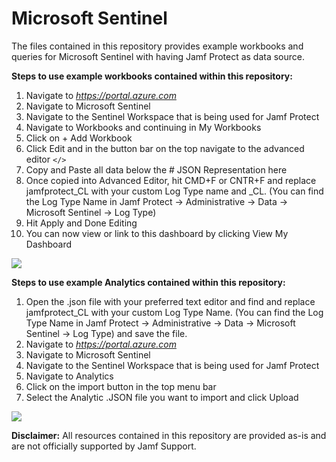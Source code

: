 # Microsoft Sentinel
The files contained in this repository provides example workbooks and queries for Microsoft Sentinel with having Jamf Protect as data source.

**Steps to use example workbooks contained within this repository:**

1. Navigate to _https://portal.azure.com_
2. Navigate to Microsoft Sentinel
3. Navigate to the Sentinel Workspace that is being used for Jamf Protect
4. Navigate to Workbooks and continuing in My Workbooks
5. Click on + Add Workbook
6. Click Edit and in the button bar on the top navigate to the advanced editor `</>`
7. Copy and Paste all data below the # JSON Representation here
8. Once copied into Advanced Editor, hit CMD+F or CNTR+F and replace jamfprotect_CL with your custom Log Type name and _CL. (You can find the Log Type Name in Jamf Protect -> Administrative -> Data -> Microsoft Sentinel -> Log Type)
9. Hit Apply and Done Editing
10. You can now view or link to this dashboard by clicking View My Dashboard

![](https://github.com/jamf/jamfprotect/blob/main/third_party_integrations/data_management/microsoft_sentinel/Images/.Microsoft_Sentinel_Workbook_white.png)


**Steps to use example Analytics contained within this repository:**

1. Open the .json file with your preferred text editor and find and replace jamfprotect_CL with your custom Log Type Name. (You can find the Log Type Name in Jamf Protect -> Administrative -> Data -> Microsoft Sentinel -> Log Type) and save the file. 
2. Navigate to _https://portal.azure.com_
3. Navigate to Microsoft Sentinel
4. Navigate to the Sentinel Workspace that is being used for Jamf Protect
5. Navigate to Analytics
6. Click on the import button in the top menu bar
7. Select the Analytic .JSON file you want to import and click Upload

![](https://github.com/jamf/jamfprotect/blob/main/third_party_integrations/data_management/microsoft_sentinel/Images/.Microsoft_Sentinel_Incidents_white.png)

**Disclaimer:** All resources contained in this repository are provided as-is and are not officially supported by Jamf Support.
